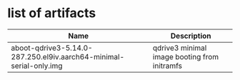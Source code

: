 # list of artifacts

| Name                                                               | Description                                  |
| ------------------------------------------------------------------ | -------------------------------------------- |
| aboot-qdrive3-5.14.0-287.250.el9iv.aarch64-minimal-serial-only.img | qdrive3 minimal image booting from initramfs |


